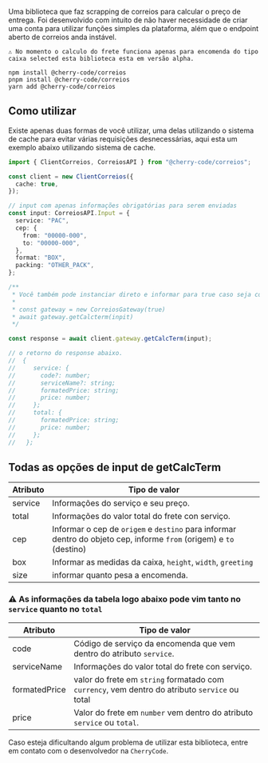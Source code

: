 Uma biblioteca que faz scrapping de correios para calcular o preço de entrega. Foi desenvolvido com intuito de não haver necessidade de criar uma conta para utilizar funções simples da plataforma, além que o endpoint aberto de correios anda instável.

```
⚠ No momento o calculo do frete funciona apenas para encomenda do tipo caixa selected esta biblioteca esta em versão alpha.
```

```
npm install @cherry-code/correios
pnpm install @cherry-code/correios
yarn add @cherry-code/correios
```

## Como utilizar

Existe apenas duas formas de você utilizar, uma delas utilizando o sistema de cache para evitar várias requisições desnecessárias, aqui esta um exemplo abaixo utilizando sistema de cache.

```ts
import { ClientCorreios, CorreiosAPI } from "@cherry-code/correios";

const client = new ClientCorreios({
  cache: true,
});

// input com apenas informações obrigatórias para serem enviadas
const input: CorreiosAPI.Input = {
  service: "PAC",
  cep: {
    from: "00000-000",
    to: "00000-000",
  },
  format: "BOX",
  packing: "OTHER_PACK",
};

/**
 * Você também pode instanciar direto e informar para true caso seja com cache ou false
 *
 * const gateway = new CorreiosGateway(true)
 * await gateway.getCalcterm(inpit)
 */

const response = await client.gateway.getCalcTerm(input);

// o retorno do response abaixo.
//  {
//     service: {
//       code?: number;
//       serviceName?: string;
//       formatedPrice: string;
//       price: number;
//     };
//     total: {
//       formatedPrice: string;
//       price: number;
//     };
//   };
```

## Todas as opções de input de getCalcTerm

| Atributo | Tipo de valor                                                                                                       |
| -------- | ------------------------------------------------------------------------------------------------------------------- |
| service  | Informações do serviço e seu preço.                                                                                 |
| total    | Informações do valor total do frete con serviço.                                                                    |
| cep      | Informar o cep de `origem` e `destino` para informar dentro do objeto cep, informe `from` (origem) e `to` (destino) |
| box      | Informar as medidas da caixa, `height`, `width`, `greeting`                                                         |
| size     | informar quanto pesa a encomenda.                                                                                   |

### ⚠ As informações da tabela logo abaixo pode vim tanto no `service` quanto no `total`

| Atributo      | Tipo de valor                                                                                  |
| ------------- | ---------------------------------------------------------------------------------------------- |
| code          | Código de serviço da encomenda que vem dentro do atributo `service`.                           |
| serviceName   | Informações do valor total do frete con serviço.                                               |
| formatedPrice | valor do frete em `string` formatado com `currency`, vem dentro do atributo `service` ou total |
| price         | Valor do frete em `number` vem dentro do atributo `service` ou `total`.                        |

Caso esteja dificultando algum problema de utilizar esta biblioteca, entre em contato com o desenvolvedor na `CherryCode`.
